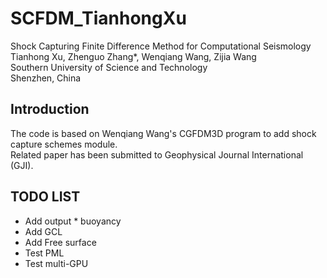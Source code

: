 # SCFDM_TianhongXu
Shock Capturing Finite Difference Method for Computational Seismology \
Tianhong Xu, Zhenguo Zhang*, Wenqiang Wang, Zijia Wang \
Southern University of Science and Technology \
Shenzhen, China

## Introduction
The code is based on Wenqiang Wang's CGFDM3D program to add shock capture schemes module. \
Related paper has been submitted to Geophysical Journal International (GJI).

## TODO LIST
- Add output * buoyancy
- Add GCL
- Add Free surface
- Test PML
- Test multi-GPU